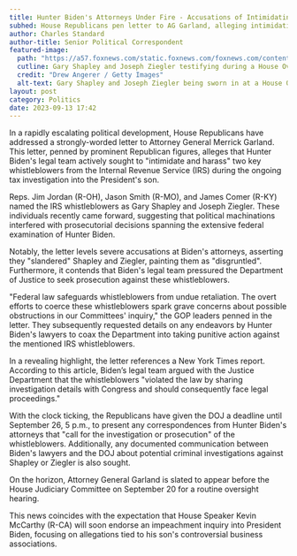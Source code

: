 ```yaml
---
title: Hunter Biden's Attorneys Under Fire - Accusations of Intimidating IRS Whistleblowers Emerge
subhed: House Republicans pen letter to AG Garland, alleging intimidation and urging prosecution of whistleblowers in Hunter Biden tax probe.
author: Charles Standard
author-title: Senior Political Correspondent
featured-image: 
  path: "https://a57.foxnews.com/static.foxnews.com/foxnews.com/content/uploads/2023/07/720/405/GettyImages-1556175466.jpg?ve=1&tl=1"
  cutline: Gary Shapley and Joseph Ziegler testifying during a House Oversight Committee hearing related to the Justice Department's investigation of Hunter Biden.
  credit: "Drew Angerer / Getty Images"
  alt-text: Gary Shapley and Joseph Ziegler being sworn in at a House Oversight Committee hearing.
layout: post
category: Politics
date: 2023-09-13 17:42
---
```


In a rapidly escalating political development, House Republicans have addressed a strongly-worded letter to Attorney General Merrick Garland. This letter, penned by prominent Republican figures, alleges that Hunter Biden's legal team actively sought to "intimidate and harass" two key whistleblowers from the Internal Revenue Service (IRS) during the ongoing tax investigation into the President's son.

Reps. Jim Jordan (R-OH), Jason Smith (R-MO), and James Comer (R-KY) named the IRS whistleblowers as Gary Shapley and Joseph Ziegler. These individuals recently came forward, suggesting that political machinations interfered with prosecutorial decisions spanning the extensive federal examination of Hunter Biden.

Notably, the letter levels severe accusations at Biden's attorneys, asserting they "slandered" Shapley and Ziegler, painting them as "disgruntled". Furthermore, it contends that Biden's legal team pressured the Department of Justice to seek prosecution against these whistleblowers. 

"Federal law safeguards whistleblowers from undue retaliation. The overt efforts to coerce these whistleblowers spark grave concerns about possible obstructions in our Committees' inquiry," the GOP leaders penned in the letter. They subsequently requested details on any endeavors by Hunter Biden's lawyers to coax the Department into taking punitive action against the mentioned IRS whistleblowers.

In a revealing highlight, the letter references a New York Times report. According to this article, Biden’s legal team argued with the Justice Department that the whistleblowers "violated the law by sharing investigation details with Congress and should consequently face legal proceedings."

With the clock ticking, the Republicans have given the DOJ a deadline until September 26, 5 p.m., to present any correspondences from Hunter Biden's attorneys that "call for the investigation or prosecution" of the whistleblowers. Additionally, any documented communication between Biden's lawyers and the DOJ about potential criminal investigations against Shapley or Ziegler is also sought.

On the horizon, Attorney General Garland is slated to appear before the House Judiciary Committee on September 20 for a routine oversight hearing.

This news coincides with the expectation that House Speaker Kevin McCarthy (R-CA) will soon endorse an impeachment inquiry into President Biden, focusing on allegations tied to his son's controversial business associations.
